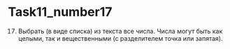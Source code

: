 # Task11_number17
17.	Выбрать (в виде списка) из текста все числа. Числа могут быть как целыми, так и вещественными (с разделителем точка или запятая).
